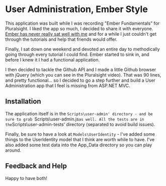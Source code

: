 # User Administration, Ember Style

This application was built while I was recording "Ember Fundamentals" for Pluralsight. I liked the app so much, I decided to share it with everyone. [Ember has never really sat well with me](http://www.wekeroad.com/2013/03/06/ember-confuses-me/) and for a while I just couldn't get through the tutorials and help that friends would offer.

Finally, I sat down one weekend and devoted an entire day to methodically going through every tutorial I could find. Ember started to sink in, and before I knew it I had a functional application.

I then decided to tackle the Github API and I made a little Github browser with jQuery (which you can see in the Pluralsight video). That was 90 lines, and pretty functional... so I decided to go a step further and build a User Administration app that I feel is missing from ASP.NET MVC.

## Installation

The application itself is in the `Scripts\user-admin' directory - and be sure to grab `Scripts\user-admin.js` as well. All the tests are in the `Scripts\user-admin-tests' directory (separated to avoid build issues). 

Finally, be sure to have a look at `Models\UserIdentity` - I've added some things to the UserIdentity model that I think are worth while to have. I've also added some test data into the App_Data directory so you can play around.

## Feedback and Help

Happy to have both! 
